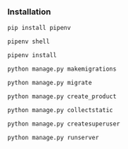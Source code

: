 ### Installation

```pip install pipenv```

```pipenv shell```

```pipenv install```

```python manage.py makemigrations```

```python manage.py migrate```

```python manage.py create_product```

```python manage.py collectstatic```

```python manage.py createsuperuser```

```python manage.py runserver```
